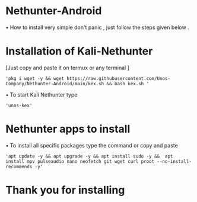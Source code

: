 # Nethunter-Android

• How to install very simple don't panic , just follow the steps given below .

# Installation of Kali-Nethunter
  [Just copy and paste it on termux or any terminal ]

    'pkg i wget -y && wget https://raw.githubusercontent.com/Unos-Company/Nethunter-Android/main/kex.sh && bash kex.sh '

  • To start Kali Nethunter type

    'unos-kex'

# Nethunter apps to install

 • To install all specific packages type the command or copy and paste

    'apt update -y && apt upgrade -y && apt install sudo -y &&  apt install mpv pulseaudio nano neofetch git wget curl proot --no-install-recommends -y'

# Thank you for installing
